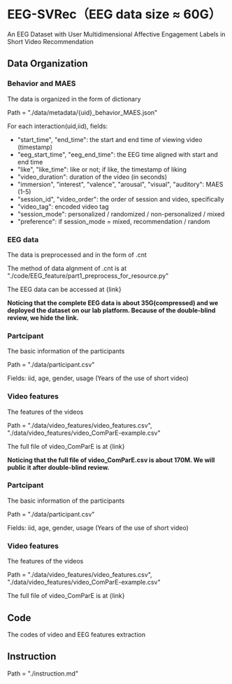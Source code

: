 # EEG-SVRec（EEG data size ≈ 60G）
An EEG Dataset with User Multidimensional Affective Engagement Labels in Short Video Recommendation

## Data Organization

### Behavior and MAES

The data is organized in the form of dictionary

Path = "./data/metadata/{uid}_behavior_MAES.json"

For each interaction(uid,iid), fields:
*  "start_time", "end_time": the start and end time of viewing video (timestamp)
*  "eeg_start_time", "eeg_end_time": the EEG time aligned with start and end time
*  "like", "like_time": like or not; if like, the timestamp of liking
*  "video_duration": duration of the video (in seconds)
*  "immersion", "interest", "valence", "arousal", "visual", "auditory": MAES (1-5)
*  "session_id", "video_order": the order of session and video, specifically
*  "video_tag": encoded video tag
*  "session_mode": personalized / randomized / non-personalized / mixed
*  "preference": if session_mode = mixed, recommendation / random


### EEG data

The data is preprocessed and in the form of .cnt

The method of data algnment of .cnt is at "./code/EEG_feature/part1_preprocess_for_resource.py"

The EEG data can be accessed at {link}

**Noticing that the complete EEG data is about 35G(compressed) and we deployed the dataset on our lab platform. Because of the double-blind review, we hide the link.** 


### Partcipant

The basic information of the participants

Path = "./data/participant.csv"

Fields: iid, age, gender, usage (Years of the use of short video)


### Video features

The features of the videos

Path = "./data/video_features/video_features.csv", "./data/video_features/video_ComParE-example.csv"

The full file of video_ComParE is at {link}

**Noticing that the full file of video_ComParE.csv is about 170M. We will public it after double-blind review.** 


### Partcipant

The basic information of the participants

Path = "./data/participant.csv"

Fields: iid, age, gender, usage (Years of the use of short video)

### Video features

The features of the videos

Path = "./data/video_features/video_features.csv", "./data/video_features/video_ComParE-example.csv"

The full file of video_ComParE is at {link}

## Code

The codes of video and EEG features extraction

## Instruction

Path = "./instruction.md"
